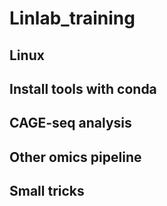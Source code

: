 # Linlab_training


## Linux


## Install tools with conda


## CAGE-seq analysis



## Other omics pipeline

## Small tricks
